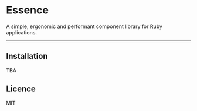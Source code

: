 # Essence

A simple, ergonomic and performant component library for Ruby applications.

---

## Installation

TBA

## Licence

MIT

